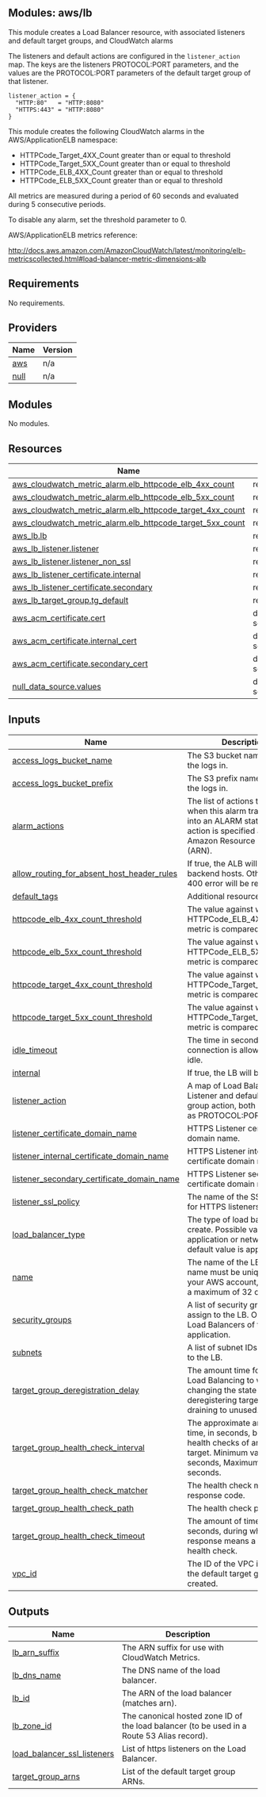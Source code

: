## Modules: aws/lb

This module creates a Load Balancer resource, with associated
listeners and default target groups, and CloudWatch alarms

The listeners and default actions are configured in the `listener_action`
map. The keys are the listeners PROTOCOL:PORT parameters, and the values
are the PROTOCOL:PORT parameters of the default target group of that listener.

```
listener_action = {
  "HTTP:80"   = "HTTP:8080"
  "HTTPS:443" = "HTTP:8080"
}
```

This module creates the following CloudWatch alarms in the
AWS/ApplicationELB namespace:

  - HTTPCode\_Target\_4XX\_Count greater than or equal to threshold
  - HTTPCode\_Target\_5XX\_Count greater than or equal to threshold
  - HTTPCode\_ELB\_4XX\_Count greater than or equal to threshold
  - HTTPCode\_ELB\_5XX\_Count greater than or equal to threshold

All metrics are measured during a period of 60 seconds and evaluated
during 5 consecutive periods.

To disable any alarm, set the threshold parameter to 0.

AWS/ApplicationELB metrics reference:

http://docs.aws.amazon.com/AmazonCloudWatch/latest/monitoring/elb-metricscollected.html#load-balancer-metric-dimensions-alb

## Requirements

No requirements.

## Providers

| Name | Version |
|------|---------|
| <a name="provider_aws"></a> [aws](#provider\_aws) | n/a |
| <a name="provider_null"></a> [null](#provider\_null) | n/a |

## Modules

No modules.

## Resources

| Name | Type |
|------|------|
| [aws_cloudwatch_metric_alarm.elb_httpcode_elb_4xx_count](https://registry.terraform.io/providers/hashicorp/aws/latest/docs/resources/cloudwatch_metric_alarm) | resource |
| [aws_cloudwatch_metric_alarm.elb_httpcode_elb_5xx_count](https://registry.terraform.io/providers/hashicorp/aws/latest/docs/resources/cloudwatch_metric_alarm) | resource |
| [aws_cloudwatch_metric_alarm.elb_httpcode_target_4xx_count](https://registry.terraform.io/providers/hashicorp/aws/latest/docs/resources/cloudwatch_metric_alarm) | resource |
| [aws_cloudwatch_metric_alarm.elb_httpcode_target_5xx_count](https://registry.terraform.io/providers/hashicorp/aws/latest/docs/resources/cloudwatch_metric_alarm) | resource |
| [aws_lb.lb](https://registry.terraform.io/providers/hashicorp/aws/latest/docs/resources/lb) | resource |
| [aws_lb_listener.listener](https://registry.terraform.io/providers/hashicorp/aws/latest/docs/resources/lb_listener) | resource |
| [aws_lb_listener.listener_non_ssl](https://registry.terraform.io/providers/hashicorp/aws/latest/docs/resources/lb_listener) | resource |
| [aws_lb_listener_certificate.internal](https://registry.terraform.io/providers/hashicorp/aws/latest/docs/resources/lb_listener_certificate) | resource |
| [aws_lb_listener_certificate.secondary](https://registry.terraform.io/providers/hashicorp/aws/latest/docs/resources/lb_listener_certificate) | resource |
| [aws_lb_target_group.tg_default](https://registry.terraform.io/providers/hashicorp/aws/latest/docs/resources/lb_target_group) | resource |
| [aws_acm_certificate.cert](https://registry.terraform.io/providers/hashicorp/aws/latest/docs/data-sources/acm_certificate) | data source |
| [aws_acm_certificate.internal_cert](https://registry.terraform.io/providers/hashicorp/aws/latest/docs/data-sources/acm_certificate) | data source |
| [aws_acm_certificate.secondary_cert](https://registry.terraform.io/providers/hashicorp/aws/latest/docs/data-sources/acm_certificate) | data source |
| [null_data_source.values](https://registry.terraform.io/providers/hashicorp/null/latest/docs/data-sources/data_source) | data source |

## Inputs

| Name | Description | Type | Default | Required |
|------|-------------|------|---------|:--------:|
| <a name="input_access_logs_bucket_name"></a> [access\_logs\_bucket\_name](#input\_access\_logs\_bucket\_name) | The S3 bucket name to store the logs in. | `string` | n/a | yes |
| <a name="input_access_logs_bucket_prefix"></a> [access\_logs\_bucket\_prefix](#input\_access\_logs\_bucket\_prefix) | The S3 prefix name to store the logs in. | `string` | `""` | no |
| <a name="input_alarm_actions"></a> [alarm\_actions](#input\_alarm\_actions) | The list of actions to execute when this alarm transitions into an ALARM state. Each action is specified as an Amazon Resource Number (ARN). | `list` | `[]` | no |
| <a name="input_allow_routing_for_absent_host_header_rules"></a> [allow\_routing\_for\_absent\_host\_header\_rules](#input\_allow\_routing\_for\_absent\_host\_header\_rules) | If true, the ALB will route to backend hosts. Otherwise, a 400 error will be returned | `string` | `"true"` | no |
| <a name="input_default_tags"></a> [default\_tags](#input\_default\_tags) | Additional resource tags | `map` | `{}` | no |
| <a name="input_httpcode_elb_4xx_count_threshold"></a> [httpcode\_elb\_4xx\_count\_threshold](#input\_httpcode\_elb\_4xx\_count\_threshold) | The value against which the HTTPCode\_ELB\_4XX\_Count metric is compared. | `string` | `"0"` | no |
| <a name="input_httpcode_elb_5xx_count_threshold"></a> [httpcode\_elb\_5xx\_count\_threshold](#input\_httpcode\_elb\_5xx\_count\_threshold) | The value against which the HTTPCode\_ELB\_5XX\_Count metric is compared. | `string` | `"80"` | no |
| <a name="input_httpcode_target_4xx_count_threshold"></a> [httpcode\_target\_4xx\_count\_threshold](#input\_httpcode\_target\_4xx\_count\_threshold) | The value against which the HTTPCode\_Target\_4XX\_Count metric is compared. | `string` | `"0"` | no |
| <a name="input_httpcode_target_5xx_count_threshold"></a> [httpcode\_target\_5xx\_count\_threshold](#input\_httpcode\_target\_5xx\_count\_threshold) | The value against which the HTTPCode\_Target\_5XX\_Count metric is compared. | `string` | `"80"` | no |
| <a name="input_idle_timeout"></a> [idle\_timeout](#input\_idle\_timeout) | The time in seconds that the connection is allowed to be idle. | `string` | `"60"` | no |
| <a name="input_internal"></a> [internal](#input\_internal) | If true, the LB will be internal. | `string` | `true` | no |
| <a name="input_listener_action"></a> [listener\_action](#input\_listener\_action) | A map of Load Balancer Listener and default target group action, both specified as PROTOCOL:PORT. | `map` | n/a | yes |
| <a name="input_listener_certificate_domain_name"></a> [listener\_certificate\_domain\_name](#input\_listener\_certificate\_domain\_name) | HTTPS Listener certificate domain name. | `string` | `""` | no |
| <a name="input_listener_internal_certificate_domain_name"></a> [listener\_internal\_certificate\_domain\_name](#input\_listener\_internal\_certificate\_domain\_name) | HTTPS Listener internal certificate domain name. | `string` | `""` | no |
| <a name="input_listener_secondary_certificate_domain_name"></a> [listener\_secondary\_certificate\_domain\_name](#input\_listener\_secondary\_certificate\_domain\_name) | HTTPS Listener secondary certificate domain name. | `string` | `""` | no |
| <a name="input_listener_ssl_policy"></a> [listener\_ssl\_policy](#input\_listener\_ssl\_policy) | The name of the SSL Policy for HTTPS listeners. | `string` | `"ELBSecurityPolicy-TLS-1-2-2017-01"` | no |
| <a name="input_load_balancer_type"></a> [load\_balancer\_type](#input\_load\_balancer\_type) | The type of load balancer to create. Possible values are application or network. The default value is application. | `string` | `"application"` | no |
| <a name="input_name"></a> [name](#input\_name) | The name of the LB. This name must be unique within your AWS account, can have a maximum of 32 characters. | `string` | n/a | yes |
| <a name="input_security_groups"></a> [security\_groups](#input\_security\_groups) | A list of security group IDs to assign to the LB. Only valid for Load Balancers of type application. | `list` | `[]` | no |
| <a name="input_subnets"></a> [subnets](#input\_subnets) | A list of subnet IDs to attach to the LB. | `list` | n/a | yes |
| <a name="input_target_group_deregistration_delay"></a> [target\_group\_deregistration\_delay](#input\_target\_group\_deregistration\_delay) | The amount time for Elastic Load Balancing to wait before changing the state of a deregistering target from draining to unused. | `string` | `300` | no |
| <a name="input_target_group_health_check_interval"></a> [target\_group\_health\_check\_interval](#input\_target\_group\_health\_check\_interval) | The approximate amount of time, in seconds, between health checks of an individual target. Minimum value 5 seconds, Maximum value 300 seconds. | `string` | `30` | no |
| <a name="input_target_group_health_check_matcher"></a> [target\_group\_health\_check\_matcher](#input\_target\_group\_health\_check\_matcher) | The health check match response code. | `string` | `"200"` | no |
| <a name="input_target_group_health_check_path"></a> [target\_group\_health\_check\_path](#input\_target\_group\_health\_check\_path) | The health check path. | `string` | `"/_healthcheck"` | no |
| <a name="input_target_group_health_check_timeout"></a> [target\_group\_health\_check\_timeout](#input\_target\_group\_health\_check\_timeout) | The amount of time, in seconds, during which no response means a failed health check. | `string` | `5` | no |
| <a name="input_vpc_id"></a> [vpc\_id](#input\_vpc\_id) | The ID of the VPC in which the default target groups are created. | `string` | n/a | yes |

## Outputs

| Name | Description |
|------|-------------|
| <a name="output_lb_arn_suffix"></a> [lb\_arn\_suffix](#output\_lb\_arn\_suffix) | The ARN suffix for use with CloudWatch Metrics. |
| <a name="output_lb_dns_name"></a> [lb\_dns\_name](#output\_lb\_dns\_name) | The DNS name of the load balancer. |
| <a name="output_lb_id"></a> [lb\_id](#output\_lb\_id) | The ARN of the load balancer (matches arn). |
| <a name="output_lb_zone_id"></a> [lb\_zone\_id](#output\_lb\_zone\_id) | The canonical hosted zone ID of the load balancer (to be used in a Route 53 Alias record). |
| <a name="output_load_balancer_ssl_listeners"></a> [load\_balancer\_ssl\_listeners](#output\_load\_balancer\_ssl\_listeners) | List of https listeners on the Load Balancer. |
| <a name="output_target_group_arns"></a> [target\_group\_arns](#output\_target\_group\_arns) | List of the default target group ARNs. |
